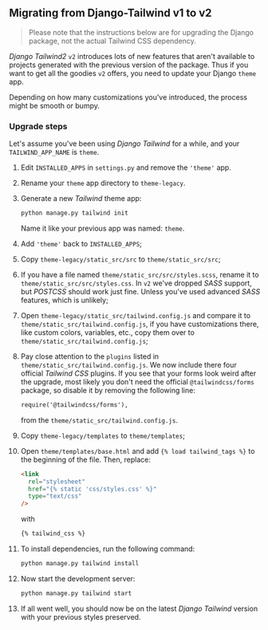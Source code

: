 ## Migrating from Django-Tailwind v1 to v2

> Please note that the instructions below are for upgrading the Django package, not the actual Tailwind CSS dependency.

*Django Tailwind2* `v2` introduces lots of new features that aren't available to projects generated with the
previous version of the package. Thus if you want to get all the goodies `v2` offers, you need to update your Django `theme` app.

Depending on how many customizations you've introduced, the process might be smooth or bumpy.

### Upgrade steps

Let's assume you've been using *Django Tailwind* for a while, and your `TAILWIND_APP_NAME` is `theme`.

1. Edit `INSTALLED_APPS` in `settings.py` and remove the `'theme'` app.
2. Rename your `theme` app directory to `theme-legacy`.
3. Generate a new *Tailwind* theme app:

   ```bash
   python manage.py tailwind init
   ```
   Name it like your previous app was named: `theme`.
4. Add `'theme'` back to `INSTALLED_APPS`;
5. Copy `theme-legacy/static_src/src` to `theme/static_src/src`;
6. If you have a file named `theme/static_src/src/styles.scss`, rename it to `theme/static_src/src/styles.css`. In `v2`
   we've dropped *SASS* support, but *POSTCSS* should work just fine. Unless you've used advanced *SASS* features, which
   is unlikely;
7. Open `theme-legacy/static_src/tailwind.config.js` and compare it to `theme/static_src/tailwind.config.js`, if you
   have customizations there, like custom colors, variables, etc., copy them over
   to `theme/static_src/tailwind.config.js`;
8. Pay close attention to the `plugins` listed in `theme/static_src/tailwind.config.js`. We now include there four
   official
   *Tailwind CSS* plugins. If you see that your forms look weird after the upgrade, most likely you don't need
   the official `@tailwindcss/forms` package, so disable it by removing the following line:
   ```html
   require('@tailwindcss/forms'),
   ```
   from the `theme/static_src/tailwind.config.js`.
9. Copy `theme-legacy/templates` to `theme/templates`;
10. Open `theme/templates/base.html` and add `{% load tailwind_tags %}` to the beginning of the file. Then, replace:

      ```html
      <link
        rel="stylesheet"
        href="{% static 'css/styles.css' %}"
        type="text/css"
      />
      ```
    
    with

      ```html
      {% tailwind_css %}
      ```

   
11. To install dependencies, run the following command:

      ```python
      python manage.py tailwind install
      ```
   
   

12. Now start the development server:

       ```python
       python manage.py tailwind start
       ```

13. If all went well, you should now be on the latest *Django Tailwind* version with your previous styles preserved.
